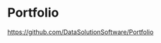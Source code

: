# Portfolio

https://github.com/DataSolutionSoftware/Portfolio        
  
  
        
     
   
  
       
  
  
 
     
  
   
  
   
     
 
